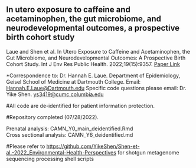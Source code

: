 ## In utero exposure to caffeine and acetaminophen, the gut microbiome, and neurodevelopmental outcomes, a prospective birth cohort study

Laue and Shen et al. In Utero Exposure to Caffeine and Acetaminophen, the Gut Microbiome, and Neurodevelopmental Outcomes: A Prospective Birth Cohort Study. Int J Env Res Public Health. 2022;19(15):9357. [Paper Link](https://www.mdpi.com/1660-4601/19/15/9357/htm)

*Correspondence to: Dr. Hannah E. Laue. Department of Epidemiology, Geisel School of Medicine at Dartmouth College. Email: Hannah.E.Laue@Dartmouth.edu
Specific code questions please email: Dr. Yike Shen. ys3419@cumc.columbia.edu 

#All code are de-identified for patient information protection.

#Repository completed (07/28/2022).

Prenatal analysis: CAMN_Y0_main_deidentified.Rmd\
Cross sectional analysis: CAMN_Y6_deidentified.md

#Please refer to https://github.com/YikeShen/Shen-et-al.-2022_Environmental-Health-Perspectives for shotgun metagenome sequencing processing shell scripts 
